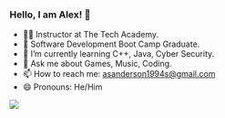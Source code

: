 ### Hello, I am Alex! 👋

- 👨‍🏫 Instructor at The Tech Academy.
- 🔭 Software Development Boot Camp Graduate.
- 🌱 I’m currently learning C++, Java, Cyber Security.
- 💬 Ask me about Games, Music, Coding.
- 📫 How to reach me: asanderson1994s@gmail.com
- 😄 Pronouns: He/Him
<img src="https://github-readme-stats.vercel.app/api?username=vexelior&&show_icons=true&title_color=ffffff&icon_color=bb2acf&text_color=daf7dc&bg_color=151515">
